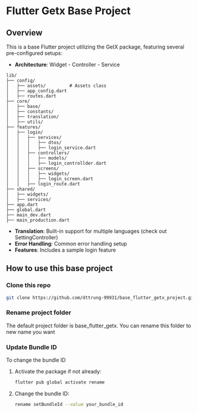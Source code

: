 # Flutter Getx Base Project

## Overview
This is a base Flutter project utilizing the GetX package, featuring several pre-configured setups:

- **Architecture**: Widget - Controller - Service
```
lib/                    
├── config/             
│   ├── assets/         # Assets class
│   ├── app_config.dart 
│   ├── routes.dart     
├── core/               
│   ├── base/           
│   ├── constants/      
│   ├── translation/  
│   ├── utils/
├── features/           
│   ├── login/          
│   │   ├── services/    
│   │   │   ├── dtos/
│   │   │   ├── login_service.dart      
│   │   ├── controllers/ 
│   │   │   ├── models/      
│   │   │   ├── login_controllder.dart      
│   │   ├── screens/     
│   │   │   ├── widgets/
│   │   │   ├── login_screen.dart
│   │   ├── login_route.dart
├── shared/             
│   ├── widgets/        
│   ├── services/       
├── app.dart            
├── global.dart         
├── main_dev.dart       
├── main_production.dart
```

- **Translation**: Built-in support for multiple languages  (check out SettingController)
- **Error Handling**: Common error handling setup
- **Features**: Includes a sample login feature


## How to use this base project
### Clone this repo
   ```sh
   git clone https://github.com/dttrung-99931/base_flutter_getx_project.git
   ```

### Rename project folder 
The default project folder is base_flutter_getx. You can rename this folder to new name you want
### Update Bundle ID
To change the bundle ID
1. Activate the package if not already:
   ```sh
   flutter pub global activate rename
   ```

2. Change the bundle ID:
   ```sh
   rename setBundleId --value your_bundle_id
   ```
